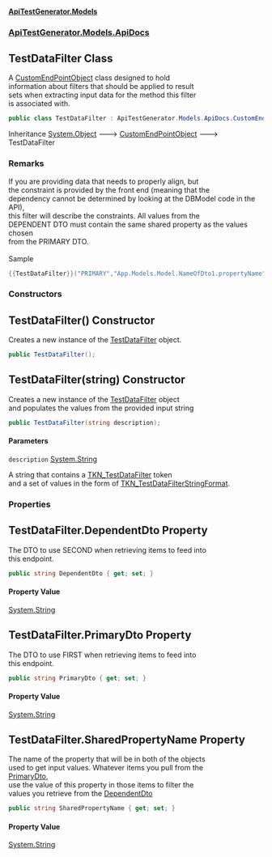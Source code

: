 #### [ApiTestGenerator.Models](ApiTestGenerator.Models.md 'ApiTestGenerator.Models')
### [ApiTestGenerator.Models.ApiDocs](ApiTestGenerator.Models.md#ApiTestGenerator.Models.ApiDocs 'ApiTestGenerator.Models.ApiDocs')

## TestDataFilter Class

A [CustomEndPointObject](CustomEndPointObject.md 'ApiTestGenerator.Models.ApiDocs.CustomEndPointObject') class designed to hold   
information about filters that should be applied to result  
sets when extracting input data for the method this filter  
is associated with.

```csharp
public class TestDataFilter : ApiTestGenerator.Models.ApiDocs.CustomEndPointObject
```

Inheritance [System.Object](https://docs.microsoft.com/en-us/dotnet/api/System.Object 'System.Object') &#129106; [CustomEndPointObject](CustomEndPointObject.md 'ApiTestGenerator.Models.ApiDocs.CustomEndPointObject') &#129106; TestDataFilter

### Remarks
If you are providing data that needs to properly align, but   
the constraint is provided by the front end (meaning that the   
dependency cannot be determined by looking at the DBModel code in the API),  
this filter will describe the constraints. All values from the   
DEPENDENT DTO must contain the same shared property as the values chosen   
from the PRIMARY DTO.  
<br/>Sample  
  
```csharp  
{{TestDataFilter}}("PRIMARY","App.Models.Model.NameOfDto1.propertyName","DEPENDENT","App.Models.Model.NameOfDto2.propertyName")  
```
### Constructors

<a name='ApiTestGenerator.Models.ApiDocs.TestDataFilter.TestDataFilter()'></a>

## TestDataFilter() Constructor

Creates a new instance of the [TestDataFilter](TestDataFilter.md 'ApiTestGenerator.Models.ApiDocs.TestDataFilter') object.

```csharp
public TestDataFilter();
```

<a name='ApiTestGenerator.Models.ApiDocs.TestDataFilter.TestDataFilter(string)'></a>

## TestDataFilter(string) Constructor

Creates a new instance of the [TestDataFilter](TestDataFilter.md 'ApiTestGenerator.Models.ApiDocs.TestDataFilter') object  
and populates the values from the provided input string

```csharp
public TestDataFilter(string description);
```
#### Parameters

<a name='ApiTestGenerator.Models.ApiDocs.TestDataFilter.TestDataFilter(string).description'></a>

`description` [System.String](https://docs.microsoft.com/en-us/dotnet/api/System.String 'System.String')

A string that contains a [TKN_TestDataFilter](ParseTokens.md#ApiTestGenerator.Models.Consts.ParseTokens.TKN_TestDataFilter 'ApiTestGenerator.Models.Consts.ParseTokens.TKN_TestDataFilter') token  
            and a set of values in the form of [TKN_TestDataFilterStringFormat](ParseTokens.md#ApiTestGenerator.Models.Consts.ParseTokens.TKN_TestDataFilterStringFormat 'ApiTestGenerator.Models.Consts.ParseTokens.TKN_TestDataFilterStringFormat').
### Properties

<a name='ApiTestGenerator.Models.ApiDocs.TestDataFilter.DependentDto'></a>

## TestDataFilter.DependentDto Property

The DTO to use SECOND when retrieving items to feed into   
this endpoint.

```csharp
public string DependentDto { get; set; }
```

#### Property Value
[System.String](https://docs.microsoft.com/en-us/dotnet/api/System.String 'System.String')

<a name='ApiTestGenerator.Models.ApiDocs.TestDataFilter.PrimaryDto'></a>

## TestDataFilter.PrimaryDto Property

The DTO to use FIRST when retrieving items to feed into   
this endpoint.

```csharp
public string PrimaryDto { get; set; }
```

#### Property Value
[System.String](https://docs.microsoft.com/en-us/dotnet/api/System.String 'System.String')

<a name='ApiTestGenerator.Models.ApiDocs.TestDataFilter.SharedPropertyName'></a>

## TestDataFilter.SharedPropertyName Property

The name of the property that will be in both of the objects  
used to get input values. Whatever items you pull from the   
[PrimaryDto](TestDataFilter.md#ApiTestGenerator.Models.ApiDocs.TestDataFilter.PrimaryDto 'ApiTestGenerator.Models.ApiDocs.TestDataFilter.PrimaryDto'),  
use the value of this property in those items to filter the  
values you retrieve from the [DependentDto](TestDataFilter.md#ApiTestGenerator.Models.ApiDocs.TestDataFilter.DependentDto 'ApiTestGenerator.Models.ApiDocs.TestDataFilter.DependentDto')

```csharp
public string SharedPropertyName { get; set; }
```

#### Property Value
[System.String](https://docs.microsoft.com/en-us/dotnet/api/System.String 'System.String')
